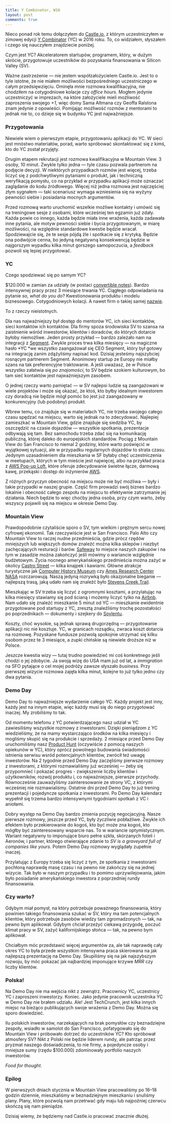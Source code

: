```yaml
---
title: Y Combinator, W16
layout: post
comments: true
---
```


Nieco ponad rok temu dołączyłem do [Castle.io](https://castle.io/), z którym
uczestniczyłem w zimowej edycji [Y Combinator](https://www.ycombinator.com/)
(YC) w 2016 roku. To, co widziałem, słyszałem i czego się nauczyłem znajdziecie
poniżej.

Czym jest YC? Akceleratorem startupów, programem, który, w dużym skrócie,
przygotowuje uczestników do pozyskania finansowania w Silicon Valley (SV).

Ważne zastrzeżenie — nie jestem współzałożycielem Castle.io. Jest to o tyle
istotne, że nie miałem możliwości bezpośredniego uczestniczego w całym
przedsięwzięciu. Ominęła mnie rozmowa kwalifikacyjna, nie chodziłem na
cotygodniowe kolacje czy *office hours*. Mogłem jedynie uczestniczyć w
imprezach, na które założyciele mieli możliwość zaproszenia swojego *+1*, więc
domy Sama Altmana czy Geoffa Ralstona znam jedynie z opowieści. Pomijając
możliwość rozmów z mentorami to jednak nie to, co dzieje się w budynku YC jest
najważniejsze.

### Przygotowania

Niewiele wiem o pierwszym etapie, przygotowaniu aplikacji do YC. W sieci jest
mnóstwo materiałów, porad, warto spróbować skontaktować się z kimś, kto do YC
został przyjęty.

Drugim etapem rekrutacji jest rozmowa kwalifikacyjna w Mountain View. 3 osoby,
10 minut. Zwykle tylko jedna — tyle czasu pozwala partnerom na podjęcie decyzji.
W niektórych przypadkach rozmów jest więcej, trzeba liczyć się z podchwytliwymi
pytaniami o produkt, jak i techniczną weryfikacją pomysłu, co na przykład w
przypadku aplikacji może oznaczać zaglądanie do kodu źródłowego. Więcej niż
jedna rozmowa jest najczęściej złym sygnałem — taki scenariusz wymaga
wzniesienia się na wyżyny pewności siebie i posiadania mocnych argumentów.

Przed rozmową warto uruchomić wszelkie możliwe kontakty i umówić się na
treningowe sesje z osobami, które wcześniej ten egzamin już zdały. Każda powie
co innego, każda będzie miała inne wrażenia, każda zadawała inne pytania, ale
motyw pewności siebie i bycia przygotowanym, w miarę możliwości, na względnie
standardowe kwestie będzie wracał. Spodziewajcie się, że te sesje pójdą źle i
spotkacie się z krytyką. Będzie ona podwójcie cenna, bo jedyną negatywną
konsekwencją będzie w najgorszym wypadku kilka minut gorszego samopoczucia, a
*feedback* pozwoli się lepiej przygotować.

### YC

Czego spodziewać się po samym YC?

$120.000 w zamian za udziały (w postaci [convertible
notes](https://en.wikipedia.org/wiki/Convertible_bond)). Bardzo intensywnej
pracy przez 3 miesiące trwania YC. Ciągłego odpowiadania na pytanie *so, what do
you do*? Kwestionowania produktu i modelu biznesowego. Cotygodniowych kolacji. A
nawet firm o takiej samej [nazwie](http://entercastle.com/).

To z rzeczy nieistotnych.

Dla nas najważniejszy był dostęp do mentorów YC, ich sieci kontaktów, sieci
kontaktów ich kontaktów. Dla firmy spoza środowiska SV to szansa na zaistnienie
wśród inwestorów, klientów i doradców, do których dotarcie byłoby niemożliwe.
Jeden prosty przykład — bardzo zależało nam na integracji z
[Segment](https://segment.com/). Zwykle proces trwa kilka miesięcy — na magiczne
hasło *YC *we wszystko zaangażował się CEO Segment, który był gotowy na
integrację zanim zdążyliśmy napisać kod. Dzisiaj jesteśmy najszybciej rosnącym
partnerem Segment. Anonimowy startup ze Europy nie miałby szans na tak
preferencyjne traktowanie. A jeśli uważasz, że w Polsce wszystko załatwia się
*po znajomości*, to SV będzie szokiem kulturowym, bo tam sieć kontaktów jest
najważniejszym zasobem.

O jednej rzeczy warto pamiętać — w SV najlepsi ludzie są zaangażowani w wiele
projektów i może się okazać, że ktoś, kto byłby idealnym inwestorem czy doradcą
nie będzie mógł pomóc bo jest już zaangażowany w konkurencyjny (lub podobny)
produkt.

Wbrew temu, co znajduje się w materiałach YC, nie trzeba swojego całego czasu
spędzać na miejscu, warto się jednak na to zdecydować. Najlepiej zamieszkać w
Mountain View, gdzie znajduje się siedziba YC, by oszczędzić na czasie dojazdów
— wszystkie spotkania, prezentacje odbywają się tam. Bez samochodu trzeba zdać
się na komunikację publiczną, której daleko do europejskich standardów. Pociąg z
Mountain View do San Francisco to niemal 2 godziny, które warto poświęcić w
wyjątkowej sytuacji, ale w przypadku regularnych dojazdów to strata czasu.
Jedynym uzasadnieniem dla mieszkania w SF byłaby chęć uczestniczenia w
meetupach, których w tym mieście jest najwięcej, albo na przykład praca z [AWS
Pop-up Loft](https://aws.amazon.com/start-ups/loft/sf-loft/), które oferuje
zdecydowanie świetne łącze, darmową kawę, przekąski i dostęp do inżynierów
[AWS](https://aws.amazon.com/).

Z różnych przyczyn obecność na miejscu może nie być możliwa — były i takie
przypadki w naszej grupie. Część firm prowadzi swój biznes bardzo lokalnie i
obecność całego zespołu na miejscu to efektywnie zatrzymanie jej działania.
Niech będzie to więc choćby jedna osoba, przy czym warto, żeby wszyscy pojawili
się na miejscu w okresie Demo Day.

### Mountain View

Prawdopodobnie czytaliście sporo o SV, tym wielkim i prężnym sercu nowej
cyfrowej ekonomii. Tak rzeczywiście jest w San Francisco. Palo Alto czy Mountain
View to raczej nudne przedmieścia, gdzie prócz rzędów mniejszych lub większych
domów znaleźć można kilka sklepów i niezbyt zachęcających resturacji i barów.
[Safeway](http://www.safeway.com/) to miejsce naszych zakupów i na tym w
zasadzie można zakończyć jeśli mówimy o wariancie względnie budżetowym. Życia
nocnego amerykańskiego przedmieścia można zażyć w okolicy [Castro
Street](https://goo.gl/maps/Y4wsHqNbsMM2) — kilka knajpek i kawiarni. Główne
atrakcje turystyczne jak [Computer History
Museum](http://www.computerhistory.org/) czy [Ames Research Center
NASA](https://www.nasa.gov/centers/ames/home/index.html) rozczarowują. Naszą
jedyną rozrywką było okazjonalne bieganie — najlepszą trasą, jaką udało nam się
znaleźć było [Stevens Creek Trail](http://www.stevenscreektrail.org/).

Mieszkając w SV trzeba się liczyć z ogromnymi kosztami, a przylatując na kilka
miesięcy stawiamy się pod ścianą i możemy liczyć tylko na
[Airbnb](https://airbnb.com/). Nam udało się znaleźć mieszkanie 5 minut od YC —
mieszkanie ewidentnie przygotowane pod startupy z YC, zresztą znaleźliśmy trochę
pozostałości po poprzednikach — dokumenty i szejkery do
[Soylentu](https://www.soylent.com/).

Koszty, choć wysokie, są jednak sprawą drugorzędną — przygotowanie aplikacji nic
nie kosztuje. YC, w granicach rozsądku, zwraca koszt dotarcia na rozmowę.
Pozyskane fundusze pozwolą spokojnie utrzymać się kilku osobom przez te 3
miesiące, a zupki chińskie są niewiele droższe niż w Polsce.

Jeszcze kwestia wizy — tutaj trudno powiedzieć mi coś konkretnego jeśli chodzi o
jej zdobycie. Ja swoją wizę do USA mam już od lat, a *immigration* na SFO
pytające o cel mojej podróży zawsze słyszało *business*. Przy pierwszej wizycie
rozmowa zajęła kilka minut, kolejne to już tylko jedno czy dwa pytania.

### Demo Day

Demo Day to najważniejsze wydarzenie całego YC. Każdy projekt jest inny, każdy
jest na innym etapie, więc każdy musi się do niego przygotować inaczej. My
zrobiliśmy to tak.

Od momentu telefonu z YC potwierdzającego nasz udział w YC zawiesiliśmy
wszystkie rozmowy z inwestorami. Dzięki pieniądzom z YC wiedzieliśmy, że na mamy
wystarczająco środków na kilka miesięcy i mogliśmy skupić się na produkcie i
sprzedaży. 2 miesiące przed Demo Day uruchomiliśmy nasz [Product
Hunt](https://www.producthunt.com/tech/castle-2) (oczywiście z pomocą naszych
opiekunów w YC), który oprócz powolnego budowania świadomości istnienia serwisu
wsród potencjalnych klientów, zwrócił też uwagę inwestorów. Na 2 tygodnie przed
Demo Day zaczęliśmy pierwsze rozmowy z inwestorami, z którymi rozmawialiśmy już
wcześniej — żeby się przypomnieć i pokazać progres - zwiększenie liczby klientów
i użytkowników, rozwój produktu i, co najważniejsze, pierwsze przychody.
Równocześnie zauważyliśmy zainteresowanie ze strony VC, z którymi wcześniej nie
rozmawialiśmy. Ostatnie dni przed Demo Day to już trening prezentacji i
pojedyncze spotkania z inwestorami. Po Demo Day kalendarz wypełnił się trzema
bardzo intensywnymi tygodniami spotkań z VC i aniołami.

Dobry występ na Demo Day bardzo zmienia pozycję negocjacyjną. Nasze pierwsze
rozmowy, jeszcze przed YC, były życzliwie pobłażliwe. Zwykle ich efektem było
przekierowanie do kogoś, kto być może zna kogoś, kto mógłby być zainteresowany
wsparcie nas. To w wariancie optymistycznym. Wariant negatywny to imponujące
biuro pełne szkła, skórzanych foteli i Aeronów, i partner, którego otwierające
zdanie to *SV is a graveyard full of companies like yours*. Potem Demo Day
rozmowy wyglądały zupełnie inaczej.

Przylatując z Europy trzeba się liczyć z tym, że spotkania z inwestorami
pochłoną naprawdę masę czasu i na pewno nie zakończy się na jednej wizycie. Tak
było w naszym przypadku i to pomimo uprzywilejowania, jakim było posiadanie
amerykańskiego inwestora z poprzedniej rundy finansowania.

### Czy warto?

Gdybym miał pomysł, na który potrzebuje poważnego finansowania, który powinien
takiego finansowania szukać w SV, który ma tam potencjalnych klientów, który
potrzebuje zasobów wiedzy tam zgromadzonych — tak, na pewno bym aplikował.
Gdybym chciał przeżyć ciekawą przygodę, poczuć klimat pracy w SV, zażyć
kalifornijskiego słońca — tak, na pewno bym aplikował.

Chciałbym móc przedstawić więcej argumentów za, ale tak naprawdę cały okres YC
to była przede wszystkim intensywna praca skierowana na jak najlepszą
prezentację na Demo Day. Skupiliśmy się na jak najszybszym rozwoju, by móc
pokazać jak najbardziej imponujące krzywe *MRR* czy liczby klientów.

### Polska!

Na Demo Day nie ma wejścia nikt z zewnątrz. Pracownicy YC, uczestnicy YC i
zaproszeni inwestorzy. Koniec. Jako jedynie pracownik uczestnika YC w Demo Day
nie brałem udziału. Ale! Jest TechCrunch, jest kilka innych miejsc na bieżąco
publikujących swoje wrażenia z Demo Day. Można się sporo dowiedzieć.

Ilu polskich inwestorów, narzekających na brak pomysłów czy beznadziejne
zespoły, wsiadło w samolot do San Francisco, pofatygowało się do Mountain View i
próbowało dotrzeć do uczestników YC? Kto spróbował atmosfery SV? Nikt z Polski
nie będzie liderem rundy, ale patrząc przez pryzmat naszego doświadczenia, to
nie firmy, a pojedyncze osoby i mniejsze sumy (rzędu $100.000) zdominowały
portfolio naszych inwestorów.

*Food for thought*.

### Epilog

W pierwszych dniach stycznia w Mountain View pracowaliśmy po 16–18 godzin
dziennie, mieszkaliśmy w beznadziejnym mieszkaniu i snuliśmy plany. Plany, które
pozwolą nam przetrwać gdy maju lub najpoźniej czerwcu skończą się nam pieniądze.

Dzisiaj wiemy, że będziemy nad Castle.io pracować znacznie dłużej.

